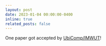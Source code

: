 ```yaml
---
layout: post
date: 2023-01-04 00:00:00-0400
inline: true
related_posts: false
---
```


One paper got accepted by [UbiComp/IMWUT](https://dl.acm.org/journal/imwut)!